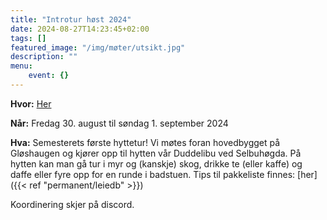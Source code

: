 ```yaml
---
title: "Introtur høst 2024"
date: 2024-08-27T14:23:45+02:00
tags: []
featured_image: "/img/møter/utsikt.jpg"
description: ""
menu:
    event: {}
---
```


**Hvor:** [Her](https://www.google.com/maps/place/Duddelibu/@63.2825808,10.9020103,17z/data=!3m1!4b1!4m6!3m5!1s0x466d191f70285577:0x10af5c8a15ca8e47!8m2!3d63.2825784!4d10.9045852!16s%2Fg%2F11c2j9y7qp?entry=ttu)

**Når:** Fredag 30. august til søndag 1. september 2024

**Hva:** Semesterets første hyttetur!
Vi møtes foran hovedbygget på Gløshaugen og kjører opp til hytten vår Duddelibu ved Selbuhøgda.
På hytten kan man gå tur i myr og (kanskje) skog, drikke te (eller kaffe) og daffe eller fyre opp for en runde i badstuen.
Tips til pakkeliste finnes: [her]({{< ref "permanent/leiedb" >}})

Koordinering skjer på discord.
